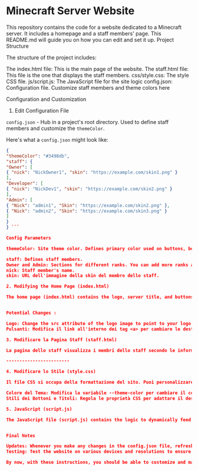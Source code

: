 # Minecraft Server Website

This repository contains the code for a website dedicated to a Minecraft server. It includes a homepage and a staff members' page. This README.md will guide you on how you can edit and set it up.
Project Structure

The structure of the project includes:

The index.html file: This is the main page of the website.
The staff.html file: This file is the one that displays the staff members.
css/style.css: The style CSS file.
js/script.js: The JavaScript file for the site logic
config.json: Configuration file. Customize staff members and theme colors here

Configuration and Customization
1. Edit Configuration File

`config.json` - Hub in a project's root directory. Used to define staff members and customize the `themeColor`.

Here's what a `config.json` might look like:

```json
{
"themeColor": "#3498db",
"staff": {
"Owner": [
{ "nick": "NickOwner1", "skin": "https://example.com/skin1.png" }
],
"Developer": [
{ "nick": "NickDev1", "skin": "https://example.com/skin2.png" }
],
"Admin": [
{ "Nick": "admin1", "Skin": "https://example.com/skin2.png" },
{ "Nick": "admin2", "Skin": "https://example.com/skin3.png" }
]
}
} ```

Config Parameters

themeColor: Site theme color. Defines primary color used on buttons, borders, and headings.

staff: Defines staff members.
Owner and Admin: Sections for different ranks. You can add more ranks as needed.
nick: Staff member's name.
skin: URL dell'immagine della skin del membro dello staff.

2. Modifying the Home Page (index.html)

The home page (index.html) contains the logo, server title, and buttons. You may further customize the text and links of the buttons as follows:


Potential Changes :

Logo: Change the src attribute of the logo image to point to your logo.
Pulsanti: Modifica il link all'interno dei tag <a> per cambiare le destinazioni dei pulsanti.

3. Modificare la Pagina Staff (staff.html)

La pagina dello staff visualizza i membri dello staff secondo le informazioni nel file config.json. Ecco come puoi strutturare questa pagina:

------------------------

4. Modificare lo Stile (style.css)

Il file CSS si occupa della formattazione del sito. Puoi personalizzare i colori e i layout modificando le sezioni seguenti :

Colore del Tema: Modifica la variabile --theme-color per cambiare il colore del tema.
Stili dei Bottoni e Titoli: Regola le proprietà CSS per adattare il design alle tue preferenze.

5. JavaScript (script.js)

The JavaScript file (script.js) contains the logic to dynamically feed in staff members and other staff interaction. Make sure the code aligns to a structure similar to config.json for generating the staff members as required.


Final Notes

Updates: Whenever you make any changes in the config.json file, refresh the page to see the changes.
Testing: Test the website on various devices and resolutions to ensure that the layout remains responsive and functional.

By now, with these instructions, you should be able to customize and maintain your Minecraft Server website easily. Have a good working day!
